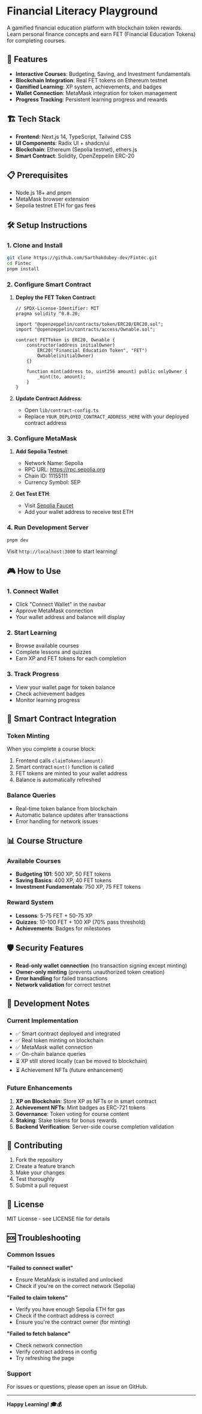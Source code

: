 # Financial Literacy Playground

A gamified financial education platform with blockchain token rewards. Learn personal finance concepts and earn FET (Financial Education Tokens) for completing courses.

## 🚀 Features

- **Interactive Courses**: Budgeting, Saving, and Investment fundamentals
- **Blockchain Integration**: Real FET tokens on Ethereum testnet
- **Gamified Learning**: XP system, achievements, and badges
- **Wallet Connection**: MetaMask integration for token management
- **Progress Tracking**: Persistent learning progress and rewards

## 🏗️ Tech Stack

- **Frontend**: Next.js 14, TypeScript, Tailwind CSS
- **UI Components**: Radix UI + shadcn/ui
- **Blockchain**: Ethereum (Sepolia testnet), ethers.js
- **Smart Contract**: Solidity, OpenZeppelin ERC-20

## 📋 Prerequisites

- Node.js 18+ and pnpm
- MetaMask browser extension
- Sepolia testnet ETH for gas fees

## 🛠️ Setup Instructions

### 1. Clone and Install

```bash
git clone https://github.com/Sarthakdubey-dev/Fintec.git
cd Fintec
pnpm install
```

### 2. Configure Smart Contract

1. **Deploy the FET Token Contract**:
   ```solidity
   // SPDX-License-Identifier: MIT
   pragma solidity ^0.8.20;
   
   import "@openzeppelin/contracts/token/ERC20/ERC20.sol";
   import "@openzeppelin/contracts/access/Ownable.sol";
   
   contract FETToken is ERC20, Ownable {
       constructor(address initialOwner)
           ERC20("Financial Education Token", "FET")
           Ownable(initialOwner)
       {}
   
       function mint(address to, uint256 amount) public onlyOwner {
           _mint(to, amount);
       }
   }
   ```

2. **Update Contract Address**:
   - Open `lib/contract-config.ts`
   - Replace `YOUR_DEPLOYED_CONTRACT_ADDRESS_HERE` with your deployed contract address

### 3. Configure MetaMask

1. **Add Sepolia Testnet**:
   - Network Name: Sepolia
   - RPC URL: https://rpc.sepolia.org
   - Chain ID: 11155111
   - Currency Symbol: SEP

2. **Get Test ETH**:
   - Visit [Sepolia Faucet](https://sepoliafaucet.com/)
   - Add your wallet address to receive test ETH

### 4. Run Development Server

```bash
pnpm dev
```

Visit `http://localhost:3000` to start learning!

## 🎮 How to Use

### 1. Connect Wallet
- Click "Connect Wallet" in the navbar
- Approve MetaMask connection
- Your wallet address and balance will display

### 2. Start Learning
- Browse available courses
- Complete lessons and quizzes
- Earn XP and FET tokens for each completion

### 3. Track Progress
- View your wallet page for token balance
- Check achievement badges
- Monitor learning progress

## 🔗 Smart Contract Integration

### Token Minting
When you complete a course block:
1. Frontend calls `claimTokens(amount)`
2. Smart contract `mint()` function is called
3. FET tokens are minted to your wallet address
4. Balance is automatically refreshed

### Balance Queries
- Real-time token balance from blockchain
- Automatic balance updates after transactions
- Error handling for network issues

## 📊 Course Structure

### Available Courses
- **Budgeting 101**: 500 XP, 50 FET tokens
- **Saving Basics**: 400 XP, 40 FET tokens  
- **Investment Fundamentals**: 750 XP, 75 FET tokens

### Reward System
- **Lessons**: 5-75 FET + 50-75 XP
- **Quizzes**: 10-100 FET + 100 XP (70% pass threshold)
- **Achievements**: Badges for milestones

## 🛡️ Security Features

- **Read-only wallet connection** (no transaction signing except minting)
- **Owner-only minting** (prevents unauthorized token creation)
- **Error handling** for failed transactions
- **Network validation** for correct testnet

## 🚧 Development Notes

### Current Implementation
- ✅ Smart contract deployed and integrated
- ✅ Real token minting on blockchain
- ✅ MetaMask wallet connection
- ✅ On-chain balance queries
- ⏳ XP still stored locally (can be moved to blockchain)
- ⏳ Achievement NFTs (future enhancement)

### Future Enhancements
1. **XP on Blockchain**: Store XP as NFTs or in smart contract
2. **Achievement NFTs**: Mint badges as ERC-721 tokens
3. **Governance**: Token voting for course content
4. **Staking**: Stake tokens for bonus rewards
5. **Backend Verification**: Server-side course completion validation

## 🤝 Contributing

1. Fork the repository
2. Create a feature branch
3. Make your changes
4. Test thoroughly
5. Submit a pull request

## 📄 License

MIT License - see LICENSE file for details

## 🆘 Troubleshooting

### Common Issues

**"Failed to connect wallet"**
- Ensure MetaMask is installed and unlocked
- Check if you're on the correct network (Sepolia)

**"Failed to claim tokens"**
- Verify you have enough Sepolia ETH for gas
- Check if the contract address is correct
- Ensure you're the contract owner (for minting)

**"Failed to fetch balance"**
- Check network connection
- Verify contract address in config
- Try refreshing the page

### Support
For issues or questions, please open an issue on GitHub.

---

**Happy Learning! 🎓💰** 